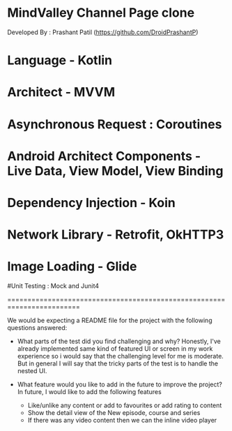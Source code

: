 # MindValley Channel Page clone

Developed By :  Prashant Patil (https://github.com/DroidPrashantP)

# Language - Kotlin
# Architect - MVVM
# Asynchronous Request : Coroutines
# Android Architect Components - Live Data, View Model, View Binding
# Dependency Injection - Koin
# Network Library - Retrofit, OkHTTP3
# Image Loading - Glide

#Unit Testing :  Mock and Junit4

========================================================================

We would be expecting a README file for the project with the following
questions answered:
- What parts of the test did you find challenging and why?
   Honestly, I've already implemented same kind of featured UI or screen in my work experience so i would say that the challenging level for me is moderate.
   But in general I will say that the tricky parts of the test is to handle the nested UI.

- What feature would you like to add in the future to improve the project?
  In future, I would like to add the following features
  - Like/unlike any content or add to favourites or add rating to content
  - Show the detail view of the New episode, course and series
  - If there was any video content then we can the inline video player


